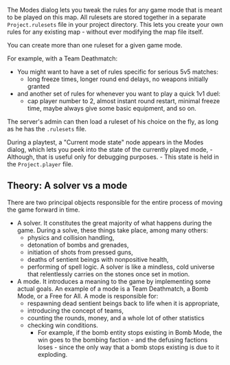 The Modes dialog lets you tweak the rules for any game mode that is meant to be played on this map.
All rulesets are stored together in a separate ``Project.rulesets`` file in your project directory.
This lets you create your own rules for any existing map - without ever modifying the map file itself.

You can create more than one ruleset for a given game mode.

For example, with a Team Deathmatch:

- You might want to have a set of rules specific for serious 5v5 matches:
	- long freeze times, longer round end delays, no weapons initially granted
- and another set of rules for whenever you want to play a quick 1v1 duel:
	- cap player number to 2, almost instant round restart, 
	  minimal freeze time, maybe always give some basic equipment, and so on.

The server's admin can then load a ruleset of his choice on the fly,
as long as he has the ``.rulesets`` file.

During a playtest, a "Current mode state" node appears in the Modes dialog,
which lets you peek into the state of the currently played mode,
	- Although, that is useful only for debugging purposes.
	- This state is held in the ``Project.player`` file.

## Theory: A solver vs a mode
There are two principal objects responsible for the entire process of moving the game forward in time.

- A solver. It constitutes the great majority of what happens during the game.
  During a solve, these things take place, among many others:
	- physics and collision handling,
	- detonation of bombs and grenades,
	- initiation of shots from pressed guns,
	- deaths of sentient beings with nonpositive health,
	- performing of spell logic.
  A solver is like a mindless, cold universe that relentlessly carries on the stones once set in motion.
- A mode. It introduces a meaning to the game by implementing some actual goals.
  An example of a mode is a Team Deathmatch, a Bomb Mode, or a Free for All.
  A mode is responsible for:
	- respawning dead sentient beings back to life when it is appropriate,
	- introducing the concept of teams, 
	- counting the rounds, money, and a whole lot of other statistics
	- checking win conditions.
		- For example, if the bomb entity stops existing in Bomb Mode,
		  the win goes to the bombing faction - and the defusing factions loses - 
		  since the only way that a bomb stops existing is due to it exploding.

